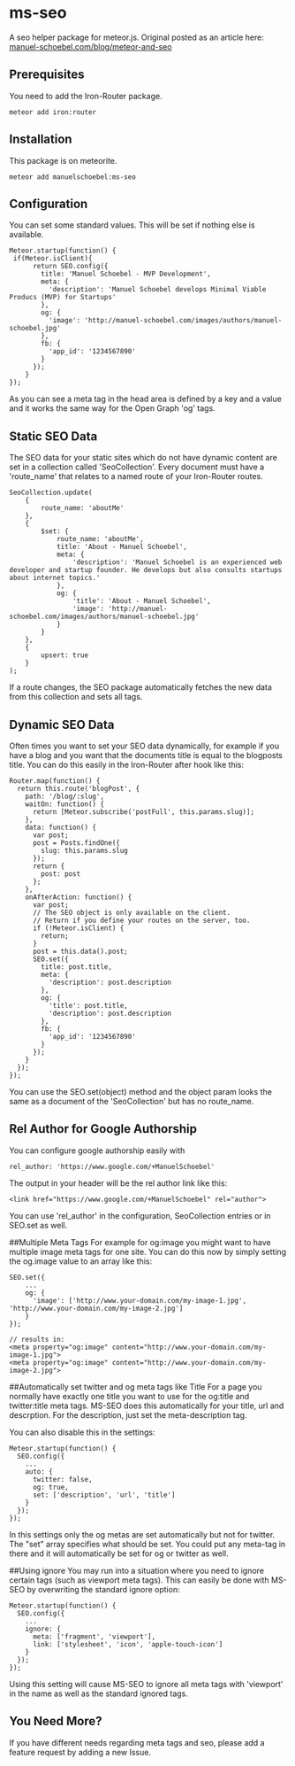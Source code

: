 ms-seo
======

A seo helper package for meteor.js. Original posted as an article here: [manuel-schoebel.com/blog/meteor-and-seo](http://www.manuel-schoebel.com/blog/meteor-and-seo "Meteor.js and SEO")

Prerequisites
----
You need to add the Iron-Router package.

    meteor add iron:router


Installation
----
This package is on meteorite.

    meteor add manuelschoebel:ms-seo

Configuration
----
You can set some standard values. This will be set if nothing else is available.

    Meteor.startup(function() {
     if(Meteor.isClient){
          return SEO.config({
            title: 'Manuel Schoebel - MVP Development',
            meta: {
              'description': 'Manuel Schoebel develops Minimal Viable Producs (MVP) for Startups'
            },
            og: {
              'image': 'http://manuel-schoebel.com/images/authors/manuel-schoebel.jpg' 
            },
            fb: {
              'app_id': '1234567890'
            }
          });
        }
    });
    
As you can see a meta tag in the head area is defined by a key and a value and it works the same way for the Open Graph 'og' tags.

Static SEO Data
----
The SEO data for your static sites which do not have dynamic content are set in a collection called 'SeoCollection'. Every document must have a 'route_name' that relates to a named route of your Iron-Router routes.

    SeoCollection.update(
        {
            route_name: 'aboutMe'
        },
        {
            $set: {
                route_name: 'aboutMe',
                title: 'About - Manuel Schoebel',
                meta: {
                    'description': 'Manuel Schoebel is an experienced web developer and startup founder. He develops but also consults startups about internet topics.'
                },
                og: {
                    'title': 'About - Manuel Schoebel',
                    'image': 'http://manuel-schoebel.com/images/authors/manuel-schoebel.jpg'
                }
            }
        },
        {
            upsert: true
        }
    );

If a route changes, the SEO package automatically fetches the new data from this collection and sets all tags.

Dynamic SEO Data
----
Often times you want to set your SEO data dynamically, for example if you have a blog and you want that the documents title is equal to the blogposts title. You can do this easily in the Iron-Router after hook like this:

    Router.map(function() {
      return this.route('blogPost', {
        path: '/blog/:slug',
        waitOn: function() {
          return [Meteor.subscribe('postFull', this.params.slug)];
        },
        data: function() {
          var post;
          post = Posts.findOne({
            slug: this.params.slug
          });
          return {
            post: post
          };
        },
        onAfterAction: function() {
          var post;
          // The SEO object is only available on the client.
          // Return if you define your routes on the server, too.
          if (!Meteor.isClient) {
            return;
          }
          post = this.data().post;
          SEO.set({
            title: post.title,
            meta: {
              'description': post.description
            },
            og: {
              'title': post.title,
              'description': post.description
            },
            fb: {
              'app_id': '1234567890'
            }
          });
        }
      });
    });

You can use the SEO.set(object) method and the object param looks the same as a document of the 'SeoCollection' but has no route_name.

Rel Author for Google Authorship
----
You can configure google authorship easily with

    rel_author: 'https://www.google.com/+ManuelSchoebel'

The output in your header will be the rel author link like this:

    <link href="https://www.google.com/+ManuelSchoebel" rel="author">

You can use 'rel_author' in the configuration, SeoCollection entries or in SEO.set as well.

##Multiple Meta Tags
For example for og:image you might want to have multiple image meta tags for one site. You can do this now by simply setting the og.image value to an array like this:

    SEO.set({
        ...
        og: {
          'image': ['http://www.your-domain.com/my-image-1.jpg', 'http://www.your-domain.com/my-image-2.jpg']
        }
    });

    // results in:
    <meta property="og:image" content="http://www.your-domain.com/my-image-1.jpg">
    <meta property="og:image" content="http://www.your-domain.com/my-image-2.jpg">

##Automatically set twitter and og meta tags like Title
For a page you normally have exactly one title you want to use for the og:title and twitter:title meta tags. MS-SEO does this automatically for your title, url and descrption. For the description, just set the meta-description tag.

You can also disable this in the settings:

    Meteor.startup(function() {
      SEO.config({
        ...
        auto: {
          twitter: false,
          og: true,
          set: ['description', 'url', 'title']
        }
      });
    });

In this settings only the og metas are set automatically but not for twitter. The "set" array specifies what should be set. You could put any meta-tag in there and it will automatically be set for og or twitter as well.

##Using ignore
You may run into a situation where you need to ignore certain tags (such as viewport meta tags). This can easily be done with MS-SEO by overwriting the standard ignore option:

    Meteor.startup(function() {
      SEO.config({
        ...
        ignore: {
          meta: ['fragment', 'viewport'],
          link: ['stylesheet', 'icon', 'apple-touch-icon']
        }
      });
    });

Using this setting will cause MS-SEO to ignore all meta tags with 'viewport' in the name as well as the standard ignored tags.

You Need More?
----
If you have different needs regarding meta tags and seo, please add a feature request by adding a new Issue.
